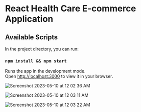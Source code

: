 # React Health Care E-commerce Application

## Available Scripts

In the project directory, you can run:

### `npm install && npm start`

Runs the app in the development mode.\
Open [http://localhost:3000](http://localhost:3000) to view it in your browser.





![Screenshot 2023-05-10 at 12 02 36 AM](https://github.com/ashishva/Ecommerce-Site-Using-Redux-Toolkit/assets/2153396/d67657db-bc77-4eaa-8d59-d74d13fc9047)



![Screenshot 2023-05-10 at 12 03 11 AM](https://github.com/ashishva/Ecommerce-Site-Using-Redux-Toolkit/assets/2153396/b1f95579-7c08-41de-8597-ba5118a46379)



![Screenshot 2023-05-10 at 12 03 22 AM](https://github.com/ashishva/Ecommerce-Site-Using-Redux-Toolkit/assets/2153396/a4fdaacb-2e99-4bb5-916d-37002189123a)


